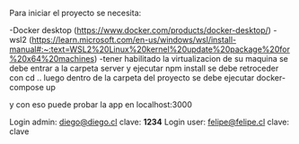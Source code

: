 Para iniciar el proyecto se necesita:

-Docker desktop (https://www.docker.com/products/docker-desktop/)
-wsl2 (https://learn.microsoft.com/en-us/windows/wsl/install-manual#:~:text=WSL2%20Linux%20kernel%20update%20package%20for%20x64%20machines)
-tener habilitado la virtualizacion de su maquina
se debe entrar a la carpeta server y ejecutar npm install
se debe retroceder con cd ..
luego dentro de la carpeta del proyecto se debe ejecutar docker-compose up

y con eso puede probar la app en localhost:3000

Login admin: diego@diego.cl clave: **1234**
Login user: felipe@felipe.cl clave: clave